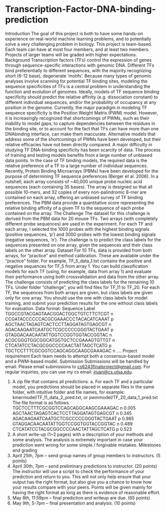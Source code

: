 # Transcription-Factor-DNA-binding-prediction

Introduction
The goal of this project is both to have some hands-on experience on real-world machine learning
problems, and to potentially solve a very challenging problem in biology.
This project is team-based. Each team can have at most four members, and at least two members.
Projects of larger teams will be graded with higher expectations.
Background
Transcription factors (TFs) control the expression of genes through sequence-specific interactions
with genomic DNA. Different TFs bind preferentially to different sequences, with the majority
recognizing short (6-12 base), degenerate ‘motifs’. Because many types of genomic analyses
involve scanning for potential TF binding sites, modeling the sequence specificities of TFs is a
central problem in understanding the function and evolution of genomes.
Ideally, models of TF sequence binding specificity should predict the relative affinity (e.g.
dissociation constant) to different individual sequences, and/or the probability of occupancy at
any position in the genome. Currently, the major paradigm in modeling TF sequence specificity is
the Position Weight Matrix (PWM) model. However, it is increasingly recognized that
shortcomings of PWMs, such as their inability to model gaps, to capture dependencies between
the residues in the binding site, or to account for the fact that TFs can have more than one DNAbinding
interface, can make them inaccurate. Alternative models that address some of the
shortcomings of PWMs have been developed, but their relative efficacies have not been directly
compared.
A major difficulty in studying TF DNA-binding specificity has been scarcity of data. The process
of training and testing models benefits from a large number of unbiased data points. In the case of
TF binding models, the required data is the relative preference of a TF to a large number of
individual sequences. Recently, Protein Binding Microarrays (PBMs) have been developed for
the purpose of determining TF sequence preferences (Berger et al. 2006). In a nutshell, each array
consists of ~40,000 unique probe nucleic acid sequences (each containing 35 bases). The array is
designed so that all possible 10-mers, and 32 copies of every non-palindromic 8-mer are
contained on each array, offering an unbiased survey of TF binding preferences. The PBM data
provide a quantitative score representing the relative binding affinity of a given TF to the
sequence of each probe contained on the array.
The Challenge
The dataset for this challenge is derived from the PBM data for 20 mouse TFs. Two arrays (with
completely different probe sequences) are used in the experiment. For each TF and each array, I
selected the 1000 probes with the highest binding signals (positive sequences, ‘p’) and 3000
probes with the lowest binding signals (negative sequences, ‘n’). The challenge is to predict the
class labels for the sequences presented on one array, given the sequences and their class labels
on the other array.
Dataset
For 10 TFs, data is provided from both arrays, for “practice” and method calibration. These are
available under the “practice” folder. For example, TF_5_data_1.txt contains the positive and
negative sequences for TF_5 from array 1. You can build classification models for each TF
(using, for example, data from array 1) and evaluate their performance using both crossvalidation
and data from the other array.
The challenge consists of predicting the class labels for the remaining 10 TFs. Under folder
“challenge”, you will find files for TF_11 to TF_20. For each TF, the sequences from both arrays
are given, but class labels are given only for one array. You should use the one with class labels
for model training, and submit your prediction results for the one without class labels for
evaluation.
Data format:
Sequence Label
TGGCCGTACGAGTAACGGACTGGCTGTCTTCTCGT n
CCGATACCCCCCACGCGAAACCCTACACATCAAAT p
AGCTAACTAGAGTCACTCCTTAGGATAGTGAGCGT n
AGACAAGAATCAATGCTCGCCCCCGGGTACTGAAT p
GTAGGACAACAATATTGGTCCGGTGGTACCGGTAC n
ACGCGGGTGGCGGCATGGTGCTCCGAAAGTGTTGT n
CTCATATCCTACGCGGCCCCAACTATTAGCTCATG p
TGCTCCTTTCGCGGTCCAGCAGGCAAGCGAAAGAC n
….
Project requirement
Each team needs to attempt both a consensus-based model and a PWM-based model.
Submission
Submissions will be handled by email. Please email submissions to
cs6243finalproject@gmail.com. For regular inquiries, you can use my cs email:
jruan@cs.utsa.edu.
1. A zip file that contains all predictions.
a. For each TF and a particular model, you predictions should be placed in separate
files in the same folder, with intuitive folder and file names, for example:
kmermodel/TF_11_data_2_pred.txt, or pwmmodel/TF_20_data_1_pred.txt The
file format is as follows.
TGCTCCTTTCGCGGTCCAGCAGGCAAGCGAAAGAC n 0.005
AGCTAACTAGAGTCACTCCTTAGGATAGTGAGCGT n 0.345
AGACAAGAATCAATGCTCGCCCCCGGGTACTGAAT p 0.985
GTAGGACAACAATATTGGTCCGGTGGTACCGGTAC n 0.489
CTCATATCCTACGCGGCCCCAACTATTAGCTCATG p 0.523
2. A short write-up (1~2 pages) with a description of your methods and some analysis. The
analysis is extremely important in case your prediction went wrong for some simple /
forgivable mistakes.
Milestones and grading
1. April 25th, 7pm – send group names of group members to instructors. (5 points)
2. April 30th, 7pm – send preliminary predictions to instructor. (20 points) The instructor
will use a script to check the performance of your prediction and return to you. This will
not only help ensure that your output has the right format, but also give you a chance to
know how your results compare with your peers. Points will be given mainly for having
the right format as long as there is evidence of reasonable effort.
3. May 8th, 11:59pm – final prediction and writeup are due. (65 points)
4. May 9th, 5-7pm – final presentation and analysis. (10 points)
